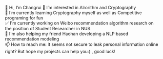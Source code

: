 👋 Hi, I’m Changrui
👀 I’m interested in Alrorithm and Cryptography  
🌱 I’m currently learning Cryptography myself as well as Competitive programing for fun  
✅ I'm currently working on Weibo recommendation algorithm research on the position of Student Researcher in NUS  
👬 I'm also helping my friend Haohan developing a NLP based recommendation modeling  
📫 How to reach me: It seems not secure to leak personal information online right? But hope my projects can help you:) , good luck!  
